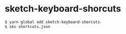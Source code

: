 # sketch-keyboard-shorcuts

```sh
$ yarn global add sketch-keyboard-shorcuts
$ sks shortcuts.json
```
